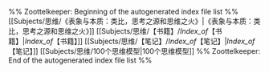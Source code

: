 %% Zoottelkeeper: Beginning of the autogenerated index file list  %%
 [[Subjects/思维/《表象与本质：类比，思考之源和思维之火》|《表象与本质：类比，思考之源和思维之火》]]
 [[Subjects/思维/【书籍】/_Index_of_【书籍】|_Index_of_【书籍】]]
 [[Subjects/思维/【笔记】/_Index_of_【笔记】|_Index_of_【笔记】]]
 [[Subjects/思维/100个思维模型|100个思维模型]]
%% Zoottelkeeper: End of the autogenerated index file list  %%
